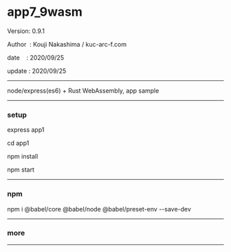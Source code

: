 ﻿# app7_9wasm

 Version: 0.9.1

 Author  : Kouji Nakashima / kuc-arc-f.com

 date    : 2020/09/25

 update : 2020/09/25

***

node/express(es6) + Rust WebAssembly, app sample 


***
### setup
express app1

cd app1

npm install

npm start

***
### npm

npm i @babel/core @babel/node @babel/preset-env --save-dev

***
### more

***

